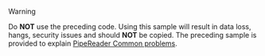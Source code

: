 > [!WARNING]
> Do **NOT** use the preceding code. Using this sample will result in data loss, hangs, security issues and should **NOT** be copied. The preceding sample is provided to explain [PipeReader Common problems](#gotchas).